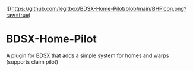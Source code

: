![(https://github.com/legitbox/BDSX-Home-Pilot/blob/main/BHPicon.png?raw=true)
# BDSX-Home-Pilot
A plugin for BDSX that adds a simple system for homes and warps (supports claim pilot)
